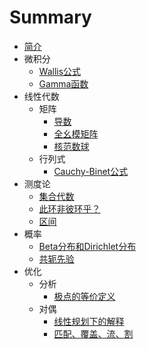# Summary

-   [简介](README.md)
-   微积分
    -   [Wallis公式](posts/calculus/Wallis-formula.md)
    -   [Gamma函数](posts/calculus/gamma.md)
-   线性代数
    -   矩阵
        -   [导数](posts/matrix/derivative.md)
        -   [全幺模矩阵](posts/matrix/TU-matrix.md)
        -   [核范数球](/posts/matrix/nuclear-norm-ball.md)
    -   行列式
        -   [Cauchy-Binet公式](posts/determinant/Cauchy-Binet.md)
-   测度论
    -   [集合代数](posts/measure/set-algebra.md)
    -   [此环非彼环乎？](posts/measure/set-ring-algebra-ring.md)
    -   [区间](posts/measure/interval.md)
-   概率
    -   [Beta分布和Dirichlet分布](posts/probability/beta-dirichlet-distribution.md)
    -   [共轭先验](posts/probability/conjugate-prior.md)
-   优化
    -   分析
        -   [极点的等价定义](posts/optimization/analysis/extreme-point.md)
    -   对偶
        -   [线性规划下的解释](posts/optimization/dual/LP-dual-interpretation.md)
        -   [匹配、覆盖、流、割](posts/optimization/dual/MCFC.md)